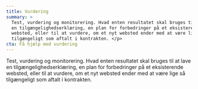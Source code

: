 ```yaml
---
title: Vurdering
summary: >
  Test, vurdering og monitorering. Hvad enten resultatet skal bruges til at lave
  en tilgængelighedserklæring, en plan for forbedringer på et eksisterende
  websted, eller til at vurdere, om et nyt websted ender med at være lige så
  tilgængeligt som aftalt i kontrakten.	</p>
cta: Få hjælp med vurdering
---
```

Test, vurdering og monitorering. Hvad enten resultatet skal bruges til at lave en tilgængelighedserklæring, en plan for forbedringer på et eksisterende websted, eller til at vurdere, om et nyt websted ender med at være lige så tilgængeligt som aftalt i kontrakten.	</p>